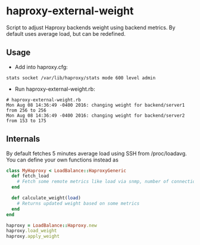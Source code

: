 # haproxy-external-weight
Script to adjust Haproxy backends weight using backend metrics. By default uses average load, but can be redefined.

## Usage
* Add into haproxy.cfg:
```None
stats socket /var/lib/haproxy/stats mode 600 level admin
```
* Run haproxy-external-weight.rb:
```None
# haproxy-external-weight.rb 
Mon Aug 08 14:36:49 -0400 2016: changing weight for backend/server1 from 256 to 256
Mon Aug 08 14:36:49 -0400 2016: changing weight for backend/server2 from 153 to 175
```

## Internals

By default fetches 5 minutes average load using SSH from /proc/loadavg. You can define your own functions instead as
```Ruby
class MyHaproxy < LoadBalance::HaproxyGeneric
  def fetch_load
    # Fetch some remote metrics like load via snmp, number of connections, etc.
  end

  def calculate_weight(load)
    # Returns updated weight based on some metrics
  end
end

haproxy = LoadBalance::Haproxy.new
haproxy.load_weight
haproxy.apply_weight
```
